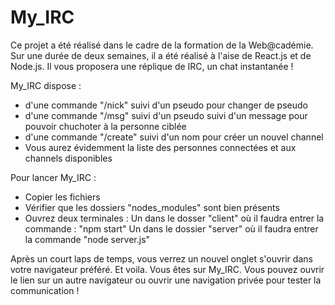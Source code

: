 # My_IRC

Ce projet a été réalisé dans le cadre de la formation de la Web@cadémie. Sur une durée de deux semaines, il a été réalisé à l'aise de React.js et de Node.js.
Il vous proposera une réplique de IRC, un chat instantanée !

My_IRC dispose : 
- d'une commande "/nick" suivi d'un pseudo pour changer de pseudo
- d'une commande "/msg" suivi d'un pseudo suivi d'un message pour pouvoir chuchoter à la personne ciblée
- d'une commande "/create" suivi d'un nom pour créer un nouvel channel
- Vous aurez évidemment la liste des personnes connectées et aux channels disponibles


Pour lancer My_IRC :
- Copier les fichiers
- Vérifier que les dossiers "nodes_modules" sont bien présents
- Ouvrez deux terminales : 
    Un dans le dosser "client" où il faudra entrer la commande : "npm start"
    Un dans le dossier "server" où il faudra entrer la commande "node server.js"
    
Après un court laps de temps, vous verrez un nouvel onglet s'ouvrir dans votre navigateur préféré. Et voila. Vous êtes sur My_IRC. Vous pouvez ouvrir le lien sur un autre navigateur ou ouvrir une navigation privée pour tester la communication !
